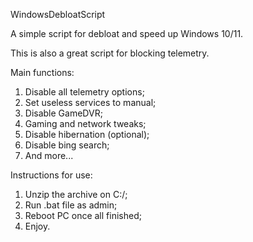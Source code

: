 WindowsDebloatScript

A simple script for debloat and speed up Windows 10/11.

This is also a great script for blocking telemetry.

Main functions:
1) Disable all telemetry options;
2) Set useless services to manual;
3) Disable GameDVR;
4) Gaming and network tweaks;
5) Disable hibernation (optional);
6) Disable bing search;
7) And more...

Instructions for use:
1) Unzip the archive on C:/;
2) Run .bat file as admin;
3) Reboot PC once all finished;
4) Enjoy.
